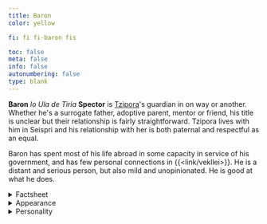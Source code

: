 ```yaml
---
title: Baron
color: yellow

fi: fi fi-baron fis

toc: false
meta: false
info: false
autonumbering: false
type: blank
---
```

**Baron** *lo Ula de Tiria* **Spector** is [Tzipora](/characters/tzipora)'s guardian in on way or another. Whether he's a surrogate father, adoptive parent, mentor or friend, his title is unclear but their relationship is fairly straightforward. Tzipora lives with him in Seispri and his relationship with her is both paternal and respectful as an equal.

Baron has spent most of his life abroad in some capacity in service of his government, and has few personal connections in {{<link/vekllei>}}. He is a distant and serious person, but also mild and unopinionated. He is good at what he does.

<details>
<summary>Factsheet</summary>

* **<span class="navicon">💬</span> Name**: Baron Azela
* **<span class="navicon">💼</span> Occupation**: Director of Operations, Section 12, Home Office at National Intelligence
* **<span class="navicon">🏠</span> Residence**: Seispri, Borough of Lola, {{<link/oslola>}}, {{<link/vekllei>}}
* **<span class="navicon">🔄</span> Age**: 41
</details>

<details>
<summary>Appearance</summary>

Baron is a Jewish man of middle age with a controlled posture. He has facial hair somewhere between bristle and beard, and a mane of greying brown hair. He is otherwise unremarkable, of about average height and weight, and blends into a crowd easily.

He is not a man of strong opinions in domestic concerns, and dresses for work even on his days off. Most commonly he is depicted with a suit or sports coat and tie. He smokes a wood pipe at home and cigarettes going out.
</details>

<details>
<summary>Personality</summary>

Baron can be hard to get a read on, but he is not that complicated. His life and lifestyle are informed by his history, both here and abroad. He is basically a lonely figure, neither cynical nor optimistic, neither obedient nor rebellious, navigating his serious responsibilities with competence. His beliefs basically reflect his country's values, if not quite their civilian aspirations.

Tzipora's eccentricity cuts through a lot of this sober attitude, and it's obvious they like spending time together. Tzipora is not that much younger than Baron was when he enlisted with the territorial service, and he has many things in common with her. She is not a needy person and they learn from each other, both trying to figure out how to live their new domestic lives.

He has a warm, platonic relationship with [Ayn](/characters/ayn), who completes their household. They have a long history together at different distances, but are important parts of each others lives now.
</details>